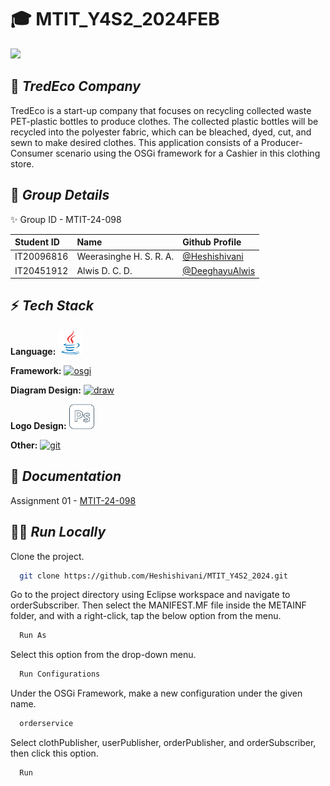 # 🎓 MTIT_Y4S2_2024FEB

<img src="https://github.com/Heshishivani/ITPM_Y3S2_2023/assets/86800038/c735bbb7-a526-4f8a-8978-51faa3651954" style="width:200px"/>

## 🍃 *TredEco Company*

TredEco is a start-up company that focuses on recycling collected waste PET-plastic bottles to produce clothes. The collected plastic bottles will be recycled into the polyester fabric, which can be bleached, dyed, cut, and sewn to make desired clothes. This application consists of a Producer-Consumer scenario using the OSGi framework for a Cashier in this clothing store.

## 🤝 *Group Details*

✨ Group ID - MTIT-24-098

| Student ID | Name | Github Profile |
| :-------- | :------- | :------------------------- |
| IT20096816 | Weerasinghe H. S. R. A. | [@Heshishivani](https://github.com/Heshishivani) |
| IT20451912 | Alwis D. C. D. | [@DeeghayuAlwis](https://github.com/DeeghayuAlwis) |

## ⚡ *Tech Stack*

**Language:**  <a href="https://www.java.com" target="_blank" rel="noreferrer"> <img src="https://raw.githubusercontent.com/devicons/devicon/master/icons/java/java-original.svg" alt="java" width="40" height="40"/> </a> 

**Framework:**  <a href="https://www.osgi.org" target="_blank" rel="noreferrer"> <img src="https://www.osgi.org/images/logo/osgi.png" alt="osgi" width="60" height="40"/> </a>

**Diagram Design:**  <a href="https://www.drawio.com" target="_blank" rel="noreferrer"> <img src="https://upload.wikimedia.org/wikipedia/commons/thumb/3/3e/Diagrams.net_Logo.svg/800px-Diagrams.net_Logo.svg.png" alt="draw" width="40" height="40"/> </a>

**Logo Design:**  <a href="https://www.photoshop.com/en" target="_blank" rel="noreferrer"> <img src="https://raw.githubusercontent.com/devicons/devicon/master/icons/photoshop/photoshop-line.svg" alt="photoshop" width="40" height="40"/> </a>

**Other:**  <a href="https://git-scm.com" target="_blank" rel="noreferrer"> <img src="https://www.vectorlogo.zone/logos/git-scm/git-scm-icon.svg" alt="git" width="40" height="40"/> </a> 

## 📝 *Documentation*

Assignment 01 - [MTIT-24-098](https://drive.google.com/file/d/1zqTxx6PzROP5H7wIlzZwnogBxomwZOyf/view?usp=drive_link)

## 👨‍💻 *Run Locally*

Clone the project.

```bash
  git clone https://github.com/Heshishivani/MTIT_Y4S2_2024.git
```

Go to the project directory using Eclipse workspace and navigate to orderSubscriber. Then select the MANIFEST.MF file inside the METAINF folder, and with a right-click, tap the below option from the menu.

```bash
  Run As
```

Select this option from the drop-down menu.

```bash
  Run Configurations
```

Under the OSGi Framework, make a new configuration under the given name.

```bash
  orderservice
```

Select clothPublisher, userPublisher, orderPublisher, and orderSubscriber, then click this option.

```bash
  Run
```
